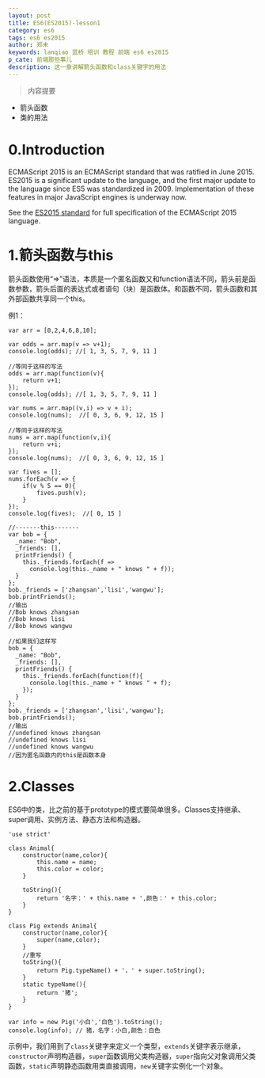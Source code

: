 ```yaml
---
layout: post
title: ES6(ES2015)-lesson1
category: es6
tags: es6 es2015
author: 郑未
keywords: lanqiao 蓝桥 培训 教程 前端 es6 es2015
p_cate: 前端那些事儿
description: 这一章讲解箭头函数和class关键字的用法
---
```

>内容提要

- 箭头函数
- 类的用法

#  0.Introduction

ECMAScript 2015 is an ECMAScript standard that was ratified in June 2015.
ES2015 is a significant update to the language, and the first major update to the language since ES5 was standardized in 2009. Implementation of these features in major JavaScript engines is underway now.

See the [ES2015 standard](http://www.ecma-international.org/ecma-262/6.0/index.html) for full specification of the ECMAScript 2015 language.

# 1.箭头函数与this

箭头函数使用“=>”语法，本质是一个匿名函数又和function语法不同，箭头前是函数参数，箭头后面的表达式或者语句（块）是函数体。和函数不同，箭头函数和其外部函数共享同一个this。

例1：

```
var arr = [0,2,4,6,8,10];

var odds = arr.map(v => v+1);
console.log(odds); //[ 1, 3, 5, 7, 9, 11 ]

//等同于这样的写法
odds = arr.map(function(v){
	return v+1;
});
console.log(odds); //[ 1, 3, 5, 7, 9, 11 ]

var nums = arr.map((v,i) => v + i);
console.log(nums);  //[ 0, 3, 6, 9, 12, 15 ]

//等同于这样的写法
nums = arr.map(function(v,i){
	return v+i;
});
console.log(nums);  //[ 0, 3, 6, 9, 12, 15 ]

var fives = [];
nums.forEach(v => {
	if(v % 5 == 0){
		fives.push(v);
	}
});
console.log(fives);  //[ 0, 15 ]

//-------this-------
var bob = {
  _name: "Bob",
  _friends: [],
  printFriends() {
    this._friends.forEach(f =>
      console.log(this._name + " knows " + f));
  }
};
bob._friends = ['zhangsan','lisi','wangwu'];
bob.printFriends();
//输出  
//Bob knows zhangsan
//Bob knows lisi
//Bob knows wangwu

//如果我们这样写
bob = {
  _name: "Bob",
  _friends: [],
  printFriends() {
    this._friends.forEach(function(f){
      console.log(this._name + " knows " + f);
	});  
  }
};
bob._friends = ['zhangsan','lisi','wangwu'];
bob.printFriends();
//输出
//undefined knows zhangsan
//undefined knows lisi
//undefined knows wangwu
//因为匿名函数内的this是函数本身
```

# 2.Classes #

ES6中的类，比之前的基于prototype的模式要简单很多。Classes支持继承、super调用、实例方法、静态方法和构造器。

```
'use strict'

class Animal{
	constructor(name,color){
		this.name = name;
		this.color = color;
	}
	
	toString(){
		return '名字：' + this.name + ',颜色：' + this.color;
	}
}

class Pig extends Animal{
	constructor(name,color){
		super(name,color);
	}
	//重写
	toString(){
		return Pig.typeName() + '，' + super.toString();
	}
	static typeName(){
		return '猪';
	}
}

var info = new Pig('小白','白色').toString();
console.log(info); // 猪，名字：小白,颜色：白色
```

示例中，我们用到了`class`关键字来定义一个类型，`extends`关键字表示继承，`constructor`声明构造器，`super`函数调用父类构造器，`super`指向父对象调用父类函数，`static`声明静态函数用类直接调用，`new`关键字实例化一个对象。